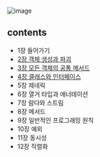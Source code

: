 
![image](https://user-images.githubusercontent.com/53042858/229412295-350acc39-ee8d-4c2e-92c8-72943ff354ac.png)

<h2>contents</h2>

- 1장 들어가기
- [2장 객체 생성과 파괴](src/main/java/com/effectiveJava/chapter2)
- [3장 모든 객체의 공통 메서드](src/main/java/com/effectiveJava/chapter3)
- [4장 클래스와 인터페이스](src/main/java/com/effectiveJava/chapter4)
- 5장 제네릭
- 6장 열거 타입과 애너테이션
- 7장 람다와 스트림
- 8장 메서드
- 9장 일반적인 프로그래밍 원칙
- 10장 예외
- 11장 동시성
- 12장 직렬화
